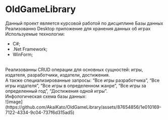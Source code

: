 # OldGameLibrary <br>
Данный проект является курсовой работой по дисциплине Базы данных <br>
Реализованно Desktop приложение для хранения данных об играх <br>
Используемые технологии: <br>
* C#;
* .Net Framework;
* WinForm; <br>
<br>
Реализованны CRUD операции для основных сущностей: игры, издателя, разработчики, издатели, достижения. <br>
А также специализированные запросы: “Все игры разработчика”, “Все игры издателя”, “Все игры в определенном жанре”, “Все игры за определенный год”, “Достижения одной игры”. <br>
Инфологическая схема базы данных: <br>
![image](https://github.com/AkaiKato/OldGameLibrary/assets/87654856/1e010169-7122-4334-9c04-737f6d315ad5)

